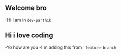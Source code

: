 ## Welcome bro
-Hi i am in `dev-parthib`

## Hi i love coding
-Yo how are you
-I'm adding this from `
feature-branch`